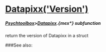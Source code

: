 # [Datapixx('Version')](Datapixx-Version) 
##### [Psychtoolbox](Pyschtoolbox)>[Datapixx](Datapixx).{mex*} subfunction


return the version of Datapixx in a struct  


###See also:

